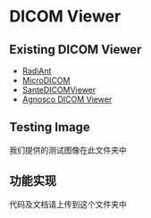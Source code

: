 # DICOM Viewer #

## Existing DICOM Viewer ##
- [RadiAnt](https://www.radiantviewer.com/)
- [MicroDICOM](http://www.microdicom.com/)
- [SanteDICOMViewer](http://www.santesoft.com/index.html)
- [Agnosco DICOM Viewer](http://www.e-dicom.com/)

## Testing Image ##
我们提供的测试图像在此文件夹中

## 功能实现 ##
代码及文档请上传到这个文件夹中